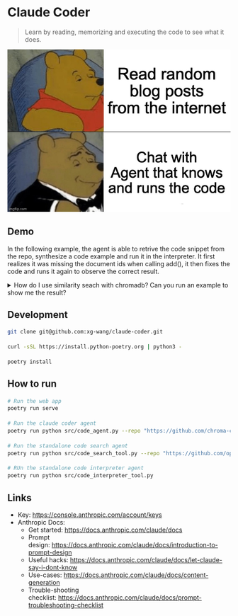 # Claude Coder

> Learn by reading, memorizing and executing the code to see what it does.

![run-the-code](./docs/runs-the-code-bro.jpg)

## Demo

In the following example, the agent is able to retrive the code snippet from the repo, synthesize a code example and run it in the interpreter.
It first realizes it was missing the document ids when calling add(), it then fixes the code and runs it again to observe the correct result.

<details>
<summary>How do I use similarity seach with chromadb? Can you run an example to show me the result?</summary>

> Entering new AgentExecutor chain...

Here is how I would approach this question step-by-step:

Thought: To answer how to use similarity search in ChromaDB, I should first look up the documentation.

Action: code_search
Action Input: how to do similarity search in chromadb python

Observation:  Here is how to do similarity search in Chroma using Python:

First, create a Chroma client and collection:

```python
import chromadb

client = chromadb.Client()

collection = client.create_collection("my_documents")
```

Next, add some documents with embeddings to the collection:

```python
embeddings = [[0.1, 0.2, 0.3], [0.4, 0.5, 0.6]]
documents = ["Document 1", "Document 2"]

collection.add(documents=documents, embeddings=embeddings)
```

To search by similarity, use the `query` method and pass in the query embedding:

```python
query_embedding = [0.2, 0.3, 0.4]

results = collection.query(query_embeddings=[query_embedding], n_results=2)
```

This will return the 2 most similar results to the query embedding.

The `results` will contain the document texts, ids, scores, and other metadata.

So in summary:

1. Create client and collection
2. Add documents with embeddings
3. Query by passing query embedding to `collection.query()`

Let me know if you have any other questions!
Thought: Here is an example of using similarity search in ChromaDB with Python:

Action: code_interpreter
Action Input:
```python
import chromadb

client = chromadb.Client()

collection = client.create_collection("my_documents")

embeddings = [[0.1, 0.2, 0.3], [0.4, 0.5, 0.6]]
documents = ["Document 1", "Document 2"]

collection.add(documents=documents, embeddings=embeddings)

query_embedding = [0.2, 0.3, 0.4]

results = collection.query(query_embeddings=[query_embedding], n_results=2)

print(results)
```

Observation: Traceback (most recent call last):
  File "<stdin>", line 10, in <module>
TypeError: Collection.add() missing 1 required positional argument: 'ids'

Thought: My example code had an error because I was missing the document ids when calling add(). Here is the fixed code:

Action: code_interpreter
Action Input:
```python
import chromadb

client = chromadb.Client()

collection = client.create_collection("my_documents")

embeddings = [[0.1, 0.2, 0.3], [0.4, 0.5, 0.6]]
documents = ["Document 1", "Document 2"]
ids = ["doc1", "doc2"]

collection.add(documents=documents, ids=ids, embeddings=embeddings)

query_embedding = [0.2, 0.3, 0.4]

results = collection.query(query_embeddings=[query_embedding], n_results=2)

print(results)
```

Observation: {'ids': [['doc1', 'doc2']], 'distances': [[0.030000001192092896, 0.12000000476837158]], 'metadatas': [[None, None]], 'embeddings': None, 'documents': [['Document 1', 'Document 2']]}

Thought: The example code successfully runs similarity search on a ChromaDB collection. It adds two documents with embeddings, then queries using a new embedding to find the most similar documents. The print output shows the query returned the expected documents, along with distances and other metadata.

Final Answer: Here is an example of using similarity search in ChromaDB with Python:

```python
import chromadb

client = chromadb.Client()

collection = client.create_collection("my_documents")

embeddings = [[0.1, 0.2, 0.3], [0.4, 0.5, 0.6]]
documents = ["Document 1", "Document 2"]
ids = ["doc1", "doc2"]

collection.add(documents=documents, ids=ids, embeddings=embeddings)

query_embedding = [0.2, 0.3, 0.4]

results = collection.query(query_embeddings=[query_embedding], n_results=2)

print(results)
```

This adds sample documents, indexes them by embedding, queries using a new embedding, and prints the most similar results. The key steps are creating a collection, adding docs with embeddings, and querying by embedding.

> Finished chain.

</details>

## Development

```sh
git clone git@github.com:xg-wang/claude-coder.git

curl -sSL https://install.python-poetry.org | python3 -

poetry install
```

## How to run

```sh
# Run the web app
poetry run serve

# Run the claude coder agent
poetry run python src/code_agent.py --repo "https://github.com/chroma-core/chroma" --query "How do I use chromadb? Can you run an example?"

# Run the standalone code search agent
poetry run python src/code_search_tool.py --repo "https://github.com/openai/whisper" --query 'what is whisper'

# RUn the standalone code interpreter agent
poetry run python src/code_interpreter_tool.py
```


## Links

- Key: https://console.anthropic.com/account/keys
- Anthropic Docs:
    - Get started: https://docs.anthropic.com/claude/docs
    - Prompt design: https://docs.anthropic.com/claude/docs/introduction-to-prompt-design
    - Useful hacks: https://docs.anthropic.com/claude/docs/let-claude-say-i-dont-know
    - Use-cases: https://docs.anthropic.com/claude/docs/content-generation
    - Trouble-shooting checklist: https://docs.anthropic.com/claude/docs/prompt-troubleshooting-checklist

